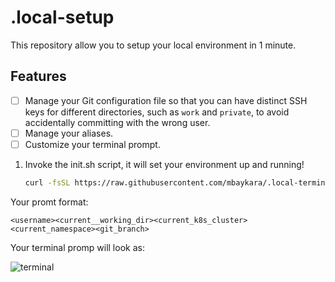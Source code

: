 # .local-setup

This repository allow you to setup your local environment in 1 minute.


## Features
- [ ] Manage your Git configuration file so that you can have distinct SSH keys for different directories, such as `work` and `private`, to avoid accidentally committing with the wrong user.
- [ ] Manage your aliases.
- [ ] Customize your terminal prompt.

1. Invoke the init.sh script, it will set your environment up and running!

   ```bash
   curl -fsSL https://raw.githubusercontent.com/mbaykara/.local-terminal/main/init.sh | bash
   ```

Your promt format:

```
<username><current__working_dir><current_k8s_cluster><current_namespace><git_branch>
```

Your terminal promp will look as:

![terminal](image.png)
